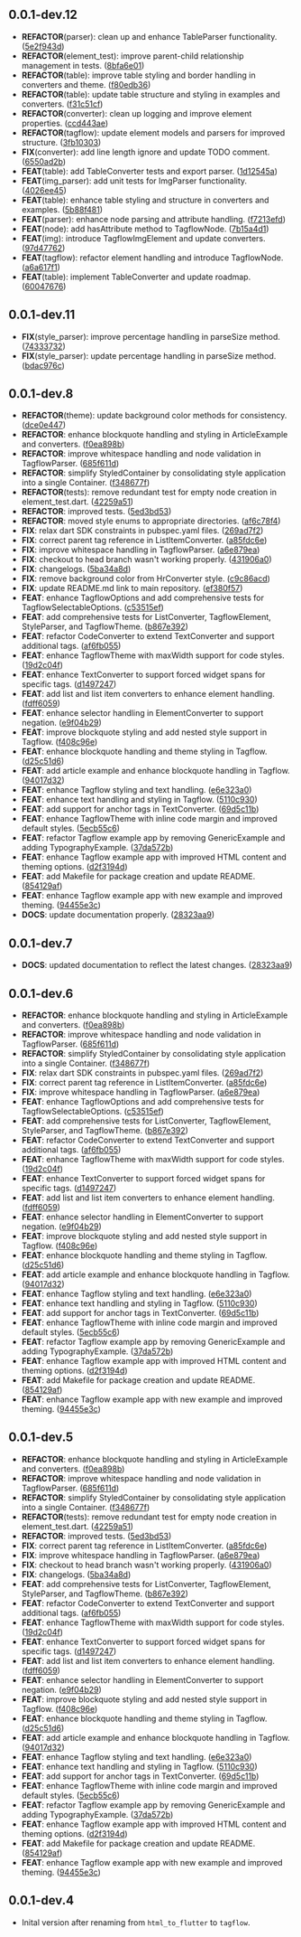 ## 0.0.1-dev.12

 - **REFACTOR**(parser): clean up and enhance TableParser functionality. ([5e2f943d](https://github.com/devaryakjha/tagflow/commit/5e2f943d5b6c9db62d3eabc75cd42b093d78420d))
 - **REFACTOR**(element_test): improve parent-child relationship management in tests. ([8bfa6e01](https://github.com/devaryakjha/tagflow/commit/8bfa6e0192bad10a0d2bf08d9243285550bd8b39))
 - **REFACTOR**(table): improve table styling and border handling in converters and theme. ([f80edb36](https://github.com/devaryakjha/tagflow/commit/f80edb366a2ca88bf300bfe9c883fb4d0b5cd7f9))
 - **REFACTOR**(table): update table structure and styling in examples and converters. ([f31c51cf](https://github.com/devaryakjha/tagflow/commit/f31c51cfd701a51aedd2040387794864cd4336b6))
 - **REFACTOR**(converter): clean up logging and improve element properties. ([ccd443ae](https://github.com/devaryakjha/tagflow/commit/ccd443ae450c495a6c80785c3658292959b55884))
 - **REFACTOR**(tagflow): update element models and parsers for improved structure. ([3fb10303](https://github.com/devaryakjha/tagflow/commit/3fb10303f67033447c45a9b4b537eb987d50f53b))
 - **FIX**(converter): add line length ignore and update TODO comment. ([6550ad2b](https://github.com/devaryakjha/tagflow/commit/6550ad2bc704c909cafe7b6046f2ab466325a507))
 - **FEAT**(table): add TableConverter tests and export parser. ([1d12545a](https://github.com/devaryakjha/tagflow/commit/1d12545acbd0c4732e76edeb99589141c0ba8d9d))
 - **FEAT**(img_parser): add unit tests for ImgParser functionality. ([4026ee45](https://github.com/devaryakjha/tagflow/commit/4026ee45049f05534487804ae70504216cd84143))
 - **FEAT**(table): enhance table styling and structure in converters and examples. ([5b88f481](https://github.com/devaryakjha/tagflow/commit/5b88f48157851d1ea6489633d365bf9fe0d62174))
 - **FEAT**(parser): enhance node parsing and attribute handling. ([f7213efd](https://github.com/devaryakjha/tagflow/commit/f7213efd9b2d941d24d9c50b5e852221e50da03e))
 - **FEAT**(node): add hasAttribute method to TagflowNode. ([7b15a4d1](https://github.com/devaryakjha/tagflow/commit/7b15a4d1a70a60872011c287d5c9accb974bcf2d))
 - **FEAT**(img): introduce TagflowImgElement and update converters. ([97d47762](https://github.com/devaryakjha/tagflow/commit/97d4776244dce5aa2ac2c77df0ad9a1d7ac5f5fb))
 - **FEAT**(tagflow): refactor element handling and introduce TagflowNode. ([a6a617f1](https://github.com/devaryakjha/tagflow/commit/a6a617f151023b50793647dacd2455bce535db3d))
 - **FEAT**(table): implement TableConverter and update roadmap. ([60047676](https://github.com/devaryakjha/tagflow/commit/6004767657de88468b2c6c4c46f0a2498be90bd5))

## 0.0.1-dev.11

 - **FIX**(style_parser): improve percentage handling in parseSize method. ([74333732](https://github.com/devaryakjha/tagflow/commit/74333732fd930f68d8138ea3ccc8ac819129f72e))
 - **FIX**(style_parser): update percentage handling in parseSize method. ([bdac976c](https://github.com/devaryakjha/tagflow/commit/bdac976cdcc79ae28d6ee2a718981c1bb7cc7cf7))

## 0.0.1-dev.8

 - **REFACTOR**(theme): update background color methods for consistency. ([dce0e447](https://github.com/devaryakjha/tagflow/commit/dce0e4473efbabb6f4dbadcec405a5706d5f1451))
 - **REFACTOR**: enhance blockquote handling and styling in ArticleExample and converters. ([f0ea898b](https://github.com/devaryakjha/tagflow/commit/f0ea898b027d948be2a3b1182408de9f683d9794))
 - **REFACTOR**: improve whitespace handling and node validation in TagflowParser. ([685f611d](https://github.com/devaryakjha/tagflow/commit/685f611da0ba98d112422d367bb1755025fc15d2))
 - **REFACTOR**: simplify StyledContainer by consolidating style application into a single Container. ([f348677f](https://github.com/devaryakjha/tagflow/commit/f348677f380b25494cb0604261d5616d00ec0322))
 - **REFACTOR**(tests): remove redundant test for empty node creation in element_test.dart. ([42259a51](https://github.com/devaryakjha/tagflow/commit/42259a5171fa463f1d299c0c018987a8b6422da7))
 - **REFACTOR**: improved tests. ([5ed3bd53](https://github.com/devaryakjha/tagflow/commit/5ed3bd536748a152ea414e842b561c6570ea7bb8))
 - **REFACTOR**: moved style enums to appropriate directories. ([af6c78f4](https://github.com/devaryakjha/tagflow/commit/af6c78f44c126d8c99e33bbe600490b998e0128a))
 - **FIX**: relax dart SDK constraints in pubspec.yaml files. ([269ad7f2](https://github.com/devaryakjha/tagflow/commit/269ad7f2be0f7c1ae9846f2a2bb99a17cfb73e93))
 - **FIX**: correct parent tag reference in ListItemConverter. ([a85fdc6e](https://github.com/devaryakjha/tagflow/commit/a85fdc6edf7dfea0100efc55c697008e0a5726d0))
 - **FIX**: improve whitespace handling in TagflowParser. ([a6e879ea](https://github.com/devaryakjha/tagflow/commit/a6e879ea6b675ac8d0a15d40202ff07231d7b3f4))
 - **FIX**: checkout to head branch wasn't working properly. ([431906a0](https://github.com/devaryakjha/tagflow/commit/431906a0eecdcd6d33efd89a75c70a6566b4d9b7))
 - **FIX**: changelogs. ([5ba34a8d](https://github.com/devaryakjha/tagflow/commit/5ba34a8d3bc7d02bee0036ee0bac6f37f7f67329))
 - **FIX**: remove background color from HrConverter style. ([c9c86acd](https://github.com/devaryakjha/tagflow/commit/c9c86acd6c967b764d13d3bdbc461f0e320a47f9))
 - **FIX**: update README.md link to main repository. ([ef380f57](https://github.com/devaryakjha/tagflow/commit/ef380f57dcc5cd40da539bf3fa4aeb970db99f88))
 - **FEAT**: enhance TagflowOptions and add comprehensive tests for TagflowSelectableOptions. ([c53515ef](https://github.com/devaryakjha/tagflow/commit/c53515ef72719bb9ff260e5c6f5aa2d1ba46973f))
 - **FEAT**: add comprehensive tests for ListConverter, TagflowElement, StyleParser, and TagflowTheme. ([b867e392](https://github.com/devaryakjha/tagflow/commit/b867e392cb85bc30443113b434b8419ab34693e4))
 - **FEAT**: refactor CodeConverter to extend TextConverter and support additional tags. ([af6fb055](https://github.com/devaryakjha/tagflow/commit/af6fb055f1cf9df87a090ddf5bf0e78ac218e521))
 - **FEAT**: enhance TagflowTheme with maxWidth support for code styles. ([19d2c04f](https://github.com/devaryakjha/tagflow/commit/19d2c04f134309e11562d708db4163d650ce40c9))
 - **FEAT**: enhance TextConverter to support forced widget spans for specific tags. ([d1497247](https://github.com/devaryakjha/tagflow/commit/d149724717985e1782d123784d1e65a9a694b8a5))
 - **FEAT**: add list and list item converters to enhance element handling. ([fdff6059](https://github.com/devaryakjha/tagflow/commit/fdff6059f8fc6a115e0cfc37db2e5a79c551da4f))
 - **FEAT**: enhance selector handling in ElementConverter to support negation. ([e9f04b29](https://github.com/devaryakjha/tagflow/commit/e9f04b29605b58df3f9df77b8304a8367dc5c9e2))
 - **FEAT**: improve blockquote styling and add nested style support in Tagflow. ([f408c96e](https://github.com/devaryakjha/tagflow/commit/f408c96e075d5ef7e69f2e049d3d0887fabfc478))
 - **FEAT**: enhance blockquote handling and theme styling in Tagflow. ([d25c51d6](https://github.com/devaryakjha/tagflow/commit/d25c51d6d2090bd71ef0143f04b8c33392f96401))
 - **FEAT**: add article example and enhance blockquote handling in Tagflow. ([94017d32](https://github.com/devaryakjha/tagflow/commit/94017d32e6ef40199e14a2d4c6274ccfda93daee))
 - **FEAT**: enhance Tagflow styling and text handling. ([e6e323a0](https://github.com/devaryakjha/tagflow/commit/e6e323a098b58636f42a0e84e5aa19e8eb828849))
 - **FEAT**: enhance text handling and styling in Tagflow. ([5110c930](https://github.com/devaryakjha/tagflow/commit/5110c930c92a96055dcffa62553d677ac463a79b))
 - **FEAT**: add support for anchor tags in TextConverter. ([69d5c11b](https://github.com/devaryakjha/tagflow/commit/69d5c11b9de473b979ae5422357b2f0805a8f8d2))
 - **FEAT**: enhance TagflowTheme with inline code margin and improved default styles. ([5ecb55c6](https://github.com/devaryakjha/tagflow/commit/5ecb55c6a09828205054f15d8c1a84892c02c864))
 - **FEAT**: refactor Tagflow example app by removing GenericExample and adding TypographyExample. ([37da572b](https://github.com/devaryakjha/tagflow/commit/37da572b83d1f74a2bee2fc3a0445f9757678af0))
 - **FEAT**: enhance Tagflow example app with improved HTML content and theming options. ([d2f3194d](https://github.com/devaryakjha/tagflow/commit/d2f3194d662284e5aa22e0bcd614461484f7d635))
 - **FEAT**: add Makefile for package creation and update README. ([854129af](https://github.com/devaryakjha/tagflow/commit/854129af0ff8e746de719fcba09e1ddd242a0bbe))
 - **FEAT**: enhance Tagflow example app with new example and improved theming. ([94455e3c](https://github.com/devaryakjha/tagflow/commit/94455e3caeb74d6aecd7f2eb1ec9d00558b5b622))
 - **DOCS**: update documentation properly. ([28323aa9](https://github.com/devaryakjha/tagflow/commit/28323aa9116eba7f58c679cb221cfc7c7616dabd))

## 0.0.1-dev.7

- **DOCS**: updated documentation to reflect the latest changes. ([28323aa9](https://github.com/devaryakjha/tagflow/commit/28323aa9116eba7f58c679cb221cfc7c7616dabd))

## 0.0.1-dev.6

- **REFACTOR**: enhance blockquote handling and styling in ArticleExample and converters. ([f0ea898b](https://github.com/devaryakjha/tagflow/commit/f0ea898b027d948be2a3b1182408de9f683d9794))
- **REFACTOR**: improve whitespace handling and node validation in TagflowParser. ([685f611d](https://github.com/devaryakjha/tagflow/commit/685f611da0ba98d112422d367bb1755025fc15d2))
- **REFACTOR**: simplify StyledContainer by consolidating style application into a single Container. ([f348677f](https://github.com/devaryakjha/tagflow/commit/f348677f380b25494cb0604261d5616d00ec0322))
- **FIX**: relax dart SDK constraints in pubspec.yaml files. ([269ad7f2](https://github.com/devaryakjha/tagflow/commit/269ad7f2be0f7c1ae9846f2a2bb99a17cfb73e93))
- **FIX**: correct parent tag reference in ListItemConverter. ([a85fdc6e](https://github.com/devaryakjha/tagflow/commit/a85fdc6edf7dfea0100efc55c697008e0a5726d0))
- **FIX**: improve whitespace handling in TagflowParser. ([a6e879ea](https://github.com/devaryakjha/tagflow/commit/a6e879ea6b675ac8d0a15d40202ff07231d7b3f4))
- **FEAT**: enhance TagflowOptions and add comprehensive tests for TagflowSelectableOptions. ([c53515ef](https://github.com/devaryakjha/tagflow/commit/c53515ef72719bb9ff260e5c6f5aa2d1ba46973f))
- **FEAT**: add comprehensive tests for ListConverter, TagflowElement, StyleParser, and TagflowTheme. ([b867e392](https://github.com/devaryakjha/tagflow/commit/b867e392cb85bc30443113b434b8419ab34693e4))
- **FEAT**: refactor CodeConverter to extend TextConverter and support additional tags. ([af6fb055](https://github.com/devaryakjha/tagflow/commit/af6fb055f1cf9df87a090ddf5bf0e78ac218e521))
- **FEAT**: enhance TagflowTheme with maxWidth support for code styles. ([19d2c04f](https://github.com/devaryakjha/tagflow/commit/19d2c04f134309e11562d708db4163d650ce40c9))
- **FEAT**: enhance TextConverter to support forced widget spans for specific tags. ([d1497247](https://github.com/devaryakjha/tagflow/commit/d149724717985e1782d123784d1e65a9a694b8a5))
- **FEAT**: add list and list item converters to enhance element handling. ([fdff6059](https://github.com/devaryakjha/tagflow/commit/fdff6059f8fc6a115e0cfc37db2e5a79c551da4f))
- **FEAT**: enhance selector handling in ElementConverter to support negation. ([e9f04b29](https://github.com/devaryakjha/tagflow/commit/e9f04b29605b58df3f9df77b8304a8367dc5c9e2))
- **FEAT**: improve blockquote styling and add nested style support in Tagflow. ([f408c96e](https://github.com/devaryakjha/tagflow/commit/f408c96e075d5ef7e69f2e049d3d0887fabfc478))
- **FEAT**: enhance blockquote handling and theme styling in Tagflow. ([d25c51d6](https://github.com/devaryakjha/tagflow/commit/d25c51d6d2090bd71ef0143f04b8c33392f96401))
- **FEAT**: add article example and enhance blockquote handling in Tagflow. ([94017d32](https://github.com/devaryakjha/tagflow/commit/94017d32e6ef40199e14a2d4c6274ccfda93daee))
- **FEAT**: enhance Tagflow styling and text handling. ([e6e323a0](https://github.com/devaryakjha/tagflow/commit/e6e323a098b58636f42a0e84e5aa19e8eb828849))
- **FEAT**: enhance text handling and styling in Tagflow. ([5110c930](https://github.com/devaryakjha/tagflow/commit/5110c930c92a96055dcffa62553d677ac463a79b))
- **FEAT**: add support for anchor tags in TextConverter. ([69d5c11b](https://github.com/devaryakjha/tagflow/commit/69d5c11b9de473b979ae5422357b2f0805a8f8d2))
- **FEAT**: enhance TagflowTheme with inline code margin and improved default styles. ([5ecb55c6](https://github.com/devaryakjha/tagflow/commit/5ecb55c6a09828205054f15d8c1a84892c02c864))
- **FEAT**: refactor Tagflow example app by removing GenericExample and adding TypographyExample. ([37da572b](https://github.com/devaryakjha/tagflow/commit/37da572b83d1f74a2bee2fc3a0445f9757678af0))
- **FEAT**: enhance Tagflow example app with improved HTML content and theming options. ([d2f3194d](https://github.com/devaryakjha/tagflow/commit/d2f3194d662284e5aa22e0bcd614461484f7d635))
- **FEAT**: add Makefile for package creation and update README. ([854129af](https://github.com/devaryakjha/tagflow/commit/854129af0ff8e746de719fcba09e1ddd242a0bbe))
- **FEAT**: enhance Tagflow example app with new example and improved theming. ([94455e3c](https://github.com/devaryakjha/tagflow/commit/94455e3caeb74d6aecd7f2eb1ec9d00558b5b622))

## 0.0.1-dev.5

- **REFACTOR**: enhance blockquote handling and styling in ArticleExample and converters. ([f0ea898b](https://github.com/devaryakjha/tagflow/commit/f0ea898b027d948be2a3b1182408de9f683d9794))
- **REFACTOR**: improve whitespace handling and node validation in TagflowParser. ([685f611d](https://github.com/devaryakjha/tagflow/commit/685f611da0ba98d112422d367bb1755025fc15d2))
- **REFACTOR**: simplify StyledContainer by consolidating style application into a single Container. ([f348677f](https://github.com/devaryakjha/tagflow/commit/f348677f380b25494cb0604261d5616d00ec0322))
- **REFACTOR**(tests): remove redundant test for empty node creation in element_test.dart. ([42259a51](https://github.com/devaryakjha/tagflow/commit/42259a5171fa463f1d299c0c018987a8b6422da7))
- **REFACTOR**: improved tests. ([5ed3bd53](https://github.com/devaryakjha/tagflow/commit/5ed3bd536748a152ea414e842b561c6570ea7bb8))
- **FIX**: correct parent tag reference in ListItemConverter. ([a85fdc6e](https://github.com/devaryakjha/tagflow/commit/a85fdc6edf7dfea0100efc55c697008e0a5726d0))
- **FIX**: improve whitespace handling in TagflowParser. ([a6e879ea](https://github.com/devaryakjha/tagflow/commit/a6e879ea6b675ac8d0a15d40202ff07231d7b3f4))
- **FIX**: checkout to head branch wasn't working properly. ([431906a0](https://github.com/devaryakjha/tagflow/commit/431906a0eecdcd6d33efd89a75c70a6566b4d9b7))
- **FIX**: changelogs. ([5ba34a8d](https://github.com/devaryakjha/tagflow/commit/5ba34a8d3bc7d02bee0036ee0bac6f37f7f67329))
- **FEAT**: add comprehensive tests for ListConverter, TagflowElement, StyleParser, and TagflowTheme. ([b867e392](https://github.com/devaryakjha/tagflow/commit/b867e392cb85bc30443113b434b8419ab34693e4))
- **FEAT**: refactor CodeConverter to extend TextConverter and support additional tags. ([af6fb055](https://github.com/devaryakjha/tagflow/commit/af6fb055f1cf9df87a090ddf5bf0e78ac218e521))
- **FEAT**: enhance TagflowTheme with maxWidth support for code styles. ([19d2c04f](https://github.com/devaryakjha/tagflow/commit/19d2c04f134309e11562d708db4163d650ce40c9))
- **FEAT**: enhance TextConverter to support forced widget spans for specific tags. ([d1497247](https://github.com/devaryakjha/tagflow/commit/d149724717985e1782d123784d1e65a9a694b8a5))
- **FEAT**: add list and list item converters to enhance element handling. ([fdff6059](https://github.com/devaryakjha/tagflow/commit/fdff6059f8fc6a115e0cfc37db2e5a79c551da4f))
- **FEAT**: enhance selector handling in ElementConverter to support negation. ([e9f04b29](https://github.com/devaryakjha/tagflow/commit/e9f04b29605b58df3f9df77b8304a8367dc5c9e2))
- **FEAT**: improve blockquote styling and add nested style support in Tagflow. ([f408c96e](https://github.com/devaryakjha/tagflow/commit/f408c96e075d5ef7e69f2e049d3d0887fabfc478))
- **FEAT**: enhance blockquote handling and theme styling in Tagflow. ([d25c51d6](https://github.com/devaryakjha/tagflow/commit/d25c51d6d2090bd71ef0143f04b8c33392f96401))
- **FEAT**: add article example and enhance blockquote handling in Tagflow. ([94017d32](https://github.com/devaryakjha/tagflow/commit/94017d32e6ef40199e14a2d4c6274ccfda93daee))
- **FEAT**: enhance Tagflow styling and text handling. ([e6e323a0](https://github.com/devaryakjha/tagflow/commit/e6e323a098b58636f42a0e84e5aa19e8eb828849))
- **FEAT**: enhance text handling and styling in Tagflow. ([5110c930](https://github.com/devaryakjha/tagflow/commit/5110c930c92a96055dcffa62553d677ac463a79b))
- **FEAT**: add support for anchor tags in TextConverter. ([69d5c11b](https://github.com/devaryakjha/tagflow/commit/69d5c11b9de473b979ae5422357b2f0805a8f8d2))
- **FEAT**: enhance TagflowTheme with inline code margin and improved default styles. ([5ecb55c6](https://github.com/devaryakjha/tagflow/commit/5ecb55c6a09828205054f15d8c1a84892c02c864))
- **FEAT**: refactor Tagflow example app by removing GenericExample and adding TypographyExample. ([37da572b](https://github.com/devaryakjha/tagflow/commit/37da572b83d1f74a2bee2fc3a0445f9757678af0))
- **FEAT**: enhance Tagflow example app with improved HTML content and theming options. ([d2f3194d](https://github.com/devaryakjha/tagflow/commit/d2f3194d662284e5aa22e0bcd614461484f7d635))
- **FEAT**: add Makefile for package creation and update README. ([854129af](https://github.com/devaryakjha/tagflow/commit/854129af0ff8e746de719fcba09e1ddd242a0bbe))
- **FEAT**: enhance Tagflow example app with new example and improved theming. ([94455e3c](https://github.com/devaryakjha/tagflow/commit/94455e3caeb74d6aecd7f2eb1ec9d00558b5b622))

## 0.0.1-dev.4

- Inital version after renaming from `html_to_flutter` to `tagflow`.
